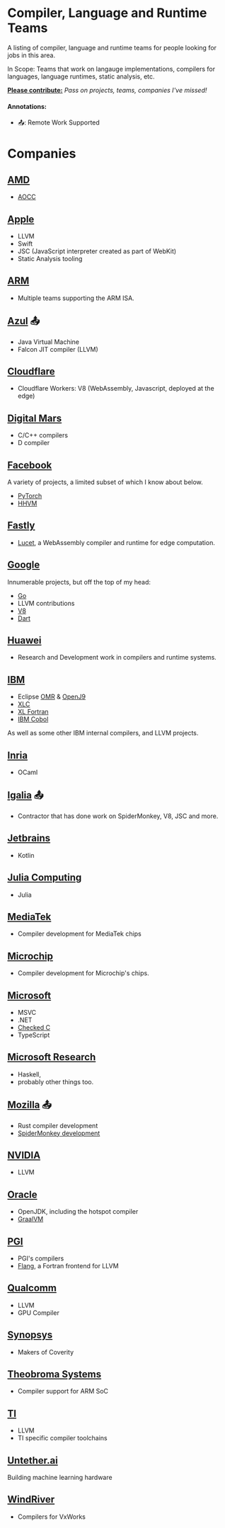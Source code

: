# Compiler, Language and Runtime Teams

A listing of compiler, language and runtime teams for people looking for jobs in this area.

In Scope: Teams that work on langauge implementations, compilers for languages, language runtimes, static analysis, etc.

[**Please contribute:**](https://github.com/mgaudet/CompilerJobs/pulls) _Pass on projects, teams, companies I've missed!_ 

#### Annotations: 

* 📤: Remote Work Supported

# Companies 

## [AMD](https://jobs.amd.com/)

 * [AOCC](https://developer.amd.com/amd-aocc/)

## [Apple](https://www.apple.com/jobs/)

* LLVM 
* Swift
* JSC (JavaScript interpreter created as part of WebKit)
* Static Analysis tooling

## [ARM](https://www.arm.com/company/careers)

* Multiple teams supporting the ARM ISA. 

## [Azul](https://www.azul.com/careers-at-azul-systems/) 📤

* Java Virtual Machine
* Falcon JIT compiler (LLVM)

## [Cloudflare](https://www.cloudflare.com/careers/)

* Cloudflare Workers: V8 (WebAssembly, Javascript, deployed at the edge)

## [Digital Mars](https://digitalmars.com/)

* C/C++ compilers
* D compiler

## [Facebook](https://www.facebook.com/careers/jobs/)

A variety of projects, a limited subset of which I know about below. 

* [PyTorch](https://pytorch.org/)
* [HHVM](https://hhvm.com/)

## [Fastly](https://www.fastly.com/about/careers)

* [Lucet](https://www.fastly.com/blog/announcing-lucet-fastly-native-webassembly-compiler-runtime), a WebAssembly compiler and runtime for edge computation.  

## [Google](https://careers.google.com/)

Innumerable projects, but off the top of my head: 

* [Go](https://golang.org/)
* LLVM contributions
* [V8](https://v8.dev/)
* [Dart](https://dart.dev/)

## [Huawei](https://www.huawei.com/ch-en/about-huawei/careers) 

* Research and Development work in compilers and runtime systems.

## [IBM](https://www.ibm.com/employment/)

* Eclipse [OMR](https://github.com/eclipse/omr) & [OpenJ9](https://github.com/eclipse/openj9)
* [XLC](https://www.ibm.com/us-en/marketplace/ibm-c-and-c-plus-plus-compiler-family)
* [XL Fortran](https://www.ibm.com/us-en/marketplace/xl-fortran-linux-compiler-power)
* [IBM Cobol](https://www.ibm.com/us-en/marketplace/ibm-cobol) 

As well as some other IBM internal compilers, and LLVM projects. 

## [Inria](https://www.inria.fr/en/)

* OCaml

## [Igalia](https://www.igalia.com/jobs/) 📤

* Contractor that has done work on SpiderMonkey, V8, JSC and more. 

## [Jetbrains](https://www.jetbrains.com/careers/apply/)

* Kotlin

## [Julia Computing](https://juliacomputing.com/communication/jobs)

* Julia

## [MediaTek](https://www.mediatek.com/careers/careers)

* Compiler development for MediaTek chips

## [Microchip](https://careers.microchip.com/)

* Compiler development for Microchip's chips. 

## [Microsoft](https://careers.microsoft.com/)

* MSVC
* .NET 
* [Checked C](https://github.com/Microsoft/checkedc) 
* TypeScript

## [Microsoft Research](https://www.microsoft.com/en-us/research/careers/)

* Haskell,
* probably other things too.

## [Mozilla](https://careers.mozilla.org/listings/) 📤

* Rust compiler development
* [SpiderMonkey development](spidermonkey.dev)

## [NVIDIA](https://www.nvidia.com/en-us/about-nvidia/careers/) 

* LLVM 

## [Oracle](https://www.oracle.com/corporate/careers/) 

* OpenJDK, including the hotspot compiler
* [GraalVM](https://www.graalvm.org/)

## [PGI](https://www.pgroup.com/about/jobs.htm) 

* PGI's compilers 
* [Flang](https://github.com/flang-compiler/flang), a Fortran frontend for LLVM

## [Qualcomm](https://www.qualcomm.com/company/careers)

* LLVM 
* GPU Compiler

## [Synopsys](https://www.synopsys.com/company/synopsys-careers.html)

* Makers of Coverity 

## [Theobroma Systems](https://www.theobroma-systems.com/careers/)

* Compiler support for ARM SoC

## [TI](https://careers.ti.com/) 

* LLVM 
* TI specific compiler toolchains

## [Untether.ai](https://jobs.lever.co/untether) 

Building machine learning hardware

## [WindRiver](https://www.windriver.com/careers/)

* Compilers for VxWorks
